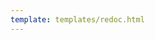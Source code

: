 ```yaml
---
template: templates/redoc.html
---
```


<redoc spec-url="{{base_path}}/apis/restapis/identity-governance.yaml" scroll-y-offset="{{redocly.scroll_y_offset}}"></redoc>
